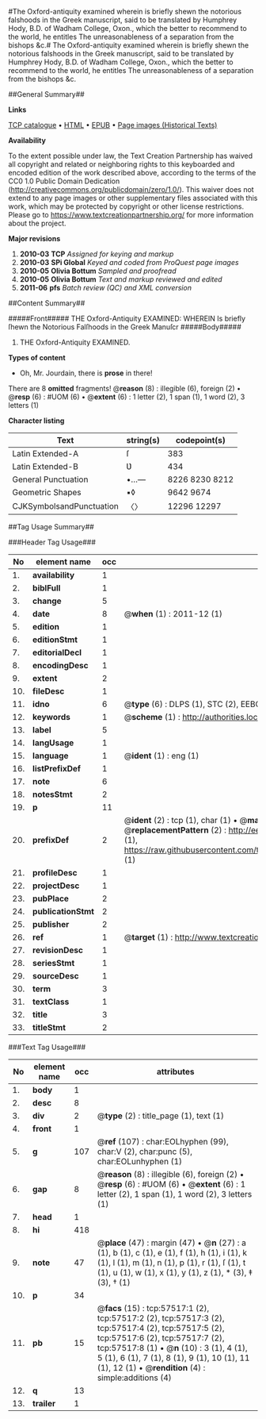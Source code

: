 #The Oxford-antiquity examined wherein is briefly shewn the notorious falshoods in the Greek manuscript, said to be translated by Humphrey Hody, B.D. of Wadham College, Oxon., which the better to recommend to the world, he entitles The unreasonableness of a separation from the bishops &c.#
The Oxford-antiquity examined wherein is briefly shewn the notorious falshoods in the Greek manuscript, said to be translated by Humphrey Hody, B.D. of Wadham College, Oxon., which the better to recommend to the world, he entitles The unreasonableness of a separation from the bishops &c.

##General Summary##

**Links**

[TCP catalogue](http://www.ota.ox.ac.uk/tcp/)  • 
[HTML](http://tei.it.ox.ac.uk/tcp/Texts-HTML/free/A53/A53763.html)  • 
[EPUB](http://tei.it.ox.ac.uk/tcp/Texts-EPUB/free/A53/A53763.epub) • 
[Page images (Historical Texts)](https://historicaltexts.jisc.ac.uk/eebo-12256207e)

**Availability**

To the extent possible under law, the Text Creation Partnership has waived all copyright and related or neighboring rights to this keyboarded and encoded edition of the work described above, according to the terms of the CC0 1.0 Public Domain Dedication (http://creativecommons.org/publicdomain/zero/1.0/). This waiver does not extend to any page images or other supplementary files associated with this work, which may be protected by copyright or other license restrictions. Please go to https://www.textcreationpartnership.org/ for more information about the project.

**Major revisions**

1. __2010-03__ __TCP__ *Assigned for keying and markup*
1. __2010-03__ __SPi Global__ *Keyed and coded from ProQuest page images*
1. __2010-05__ __Olivia Bottum__ *Sampled and proofread*
1. __2010-05__ __Olivia Bottum__ *Text and markup reviewed and edited*
1. __2011-06__ __pfs__ *Batch review (QC) and XML conversion*

##Content Summary##

#####Front#####
THE Oxford-Antiquity EXAMINED: WHEREIN Is briefly ſhewn the Notorious Falſhoods in the Greek Manuſcr
#####Body#####

1. THE Oxford-Antiquity EXAMINED.

**Types of content**

  * Oh, Mr. Jourdain, there is **prose** in there!

There are 8 **omitted** fragments! 
 @__reason__ (8) : illegible (6), foreign (2)  •  @__resp__ (6) : #UOM (6)  •  @__extent__ (6) : 1 letter (2), 1 span (1), 1 word (2), 3 letters (1)

**Character listing**


|Text|string(s)|codepoint(s)|
|---|---|---|
|Latin Extended-A|ſ|383|
|Latin Extended-B|Ʋ|434|
|General Punctuation|•…—|8226 8230 8212|
|Geometric Shapes|▪◊|9642 9674|
|CJKSymbolsandPunctuation|〈〉|12296 12297|

##Tag Usage Summary##

###Header Tag Usage###

|No|element name|occ|attributes|
|---|---|---|---|
|1.|__availability__|1||
|2.|__biblFull__|1||
|3.|__change__|5||
|4.|__date__|8| @__when__ (1) : 2011-12 (1)|
|5.|__edition__|1||
|6.|__editionStmt__|1||
|7.|__editorialDecl__|1||
|8.|__encodingDesc__|1||
|9.|__extent__|2||
|10.|__fileDesc__|1||
|11.|__idno__|6| @__type__ (6) : DLPS (1), STC (2), EEBO-CITATION (1), OCLC (1), VID (1)|
|12.|__keywords__|1| @__scheme__ (1) : http://authorities.loc.gov/ (1)|
|13.|__label__|5||
|14.|__langUsage__|1||
|15.|__language__|1| @__ident__ (1) : eng (1)|
|16.|__listPrefixDef__|1||
|17.|__note__|6||
|18.|__notesStmt__|2||
|19.|__p__|11||
|20.|__prefixDef__|2| @__ident__ (2) : tcp (1), char (1)  •  @__matchPattern__ (2) : ([0-9\-]+):([0-9IVX]+) (1), (.+) (1)  •  @__replacementPattern__ (2) : http://eebo.chadwyck.com/downloadtiff?vid=$1&page=$2 (1), https://raw.githubusercontent.com/textcreationpartnership/Texts/master/tcpchars.xml#$1 (1)|
|21.|__profileDesc__|1||
|22.|__projectDesc__|1||
|23.|__pubPlace__|2||
|24.|__publicationStmt__|2||
|25.|__publisher__|2||
|26.|__ref__|1| @__target__ (1) : http://www.textcreationpartnership.org/docs/. (1)|
|27.|__revisionDesc__|1||
|28.|__seriesStmt__|1||
|29.|__sourceDesc__|1||
|30.|__term__|3||
|31.|__textClass__|1||
|32.|__title__|3||
|33.|__titleStmt__|2||


###Text Tag Usage###

|No|element name|occ|attributes|
|---|---|---|---|
|1.|__body__|1||
|2.|__desc__|8||
|3.|__div__|2| @__type__ (2) : title_page (1), text (1)|
|4.|__front__|1||
|5.|__g__|107| @__ref__ (107) : char:EOLhyphen (99), char:V (2), char:punc (5), char:EOLunhyphen (1)|
|6.|__gap__|8| @__reason__ (8) : illegible (6), foreign (2)  •  @__resp__ (6) : #UOM (6)  •  @__extent__ (6) : 1 letter (2), 1 span (1), 1 word (2), 3 letters (1)|
|7.|__head__|1||
|8.|__hi__|418||
|9.|__note__|47| @__place__ (47) : margin (47)  •  @__n__ (27) : a (1), b (1), c (1), e (1), f (1), h (1), i (1), k (1), l (1), m (1), n (1), p (1), r (1), ſ (1), t (1), u (1), w (1), x (1), y (1), z (1), * (3), ‡ (3), † (1)|
|10.|__p__|34||
|11.|__pb__|15| @__facs__ (15) : tcp:57517:1 (2), tcp:57517:2 (2), tcp:57517:3 (2), tcp:57517:4 (2), tcp:57517:5 (2), tcp:57517:6 (2), tcp:57517:7 (2), tcp:57517:8 (1)  •  @__n__ (10) : 3 (1), 4 (1), 5 (1), 6 (1), 7 (1), 8 (1), 9 (1), 10 (1), 11 (1), 12 (1)  •  @__rendition__ (4) : simple:additions (4)|
|12.|__q__|13||
|13.|__trailer__|1||
